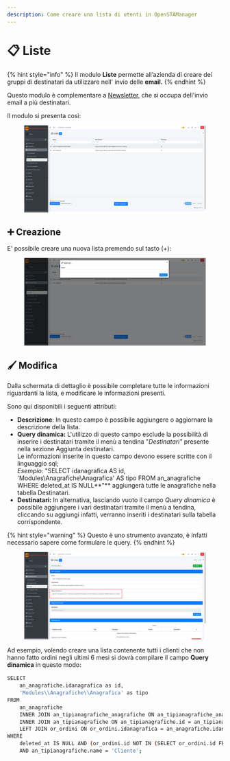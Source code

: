 ```yaml
---
description: Come creare una lista di utenti in OpenSTAManager
---
```


# 📋 Liste

{% hint style="info" %}
Il modulo **Liste** permette all’azienda di creare dei gruppi di destinatari da utilizzare nell' invio delle **email.**
{% endhint %}

Questo modulo è complementare a [Newsletter](newsletter.md), che si occupa dell'invio email a più destinatari.

Il modulo si presenta così:

<figure><img src="../../../.gitbook/assets/immagine (36).png" alt=""><figcaption></figcaption></figure>

## ➕ Creazione

E' possibile creare una nuova lista premendo sul tasto (+):

<figure><img src="../../../.gitbook/assets/immagine (37).png" alt=""><figcaption></figcaption></figure>

## 🖌️ Modifica

Dalla schermata di dettaglio è possibile completare tutte le informazioni riguardanti la lista, e modificare le informazioni presenti.

Sono qui disponibili i seguenti attributi:

* **Descrizione**: In questo campo è possibile aggiungere o aggiornare la descrizione della lista.
* **Query dinamica:** L'utilizzo di questo campo esclude la possibilità di inserire i destinatari tramite il menù a tendina "_Destinatari"_ presente nella sezione Aggiunta destinatari.\
  Le informazioni inserite in questo campo devono essere scritte con il linguaggio sql;\
  _Esempio_: "SELECT idanagrafica AS id, 'Modules\Anagrafiche\Anagrafica' AS tipo FROM an\_anagrafiche WHERE deleted\_at IS NULL**"** aggiungerà tutte le anagrafiche nella tabella Destinatari.
* **Destinatari:** In alternativa, lasciando vuoto il campo _Query dinamica_ è possibile aggiungere i vari destinatari tramite il menù a tendina, cliccando su aggiungi infatti, verranno inseriti i destinatari sulla tabella corrispondente.

{% hint style="warning" %}
Questo è uno strumento avanzato, è infatti necessario sapere come formulare le query.
{% endhint %}

<figure><img src="../../../.gitbook/assets/immagine (38).png" alt=""><figcaption></figcaption></figure>

Ad esempio, volendo creare una lista contenente tutti i clienti che non hanno fatto ordini negli ultimi 6 mesi si dovrà compilare il campo **Query dinamica** in questo modo:

```bash
SELECT
    an_anagrafiche.idanagrafica as id,
    'Modules\\Anagrafiche\\Anagrafica' as tipo
FROM
    an_anagrafiche
    INNER JOIN an_tipianagrafiche_anagrafiche ON an_tipianagrafiche_anagrafiche.idanagrafica = an_anagrafiche.idanagrafica
    INNER JOIN an_tipianagrafiche ON an_tipianagrafiche.id = an_tipianagrafiche_anagrafiche.idtipoanagrafica
    LEFT JOIN or_ordini ON or_ordini.idanagrafica = an_anagrafiche.idanagrafica
WHERE
    deleted_at IS NULL AND (or_ordini.id NOT IN (SELECT or_ordini.id FROM or_ordini WHERE MONTH(or_ordini.data) > (MONTH(NOW()) - 6)) OR or_ordini.data IS NULL)
    AND an_tipianagrafiche.name = 'Cliente';
```

<figure><img src="broken-reference" alt=""><figcaption></figcaption></figure>
